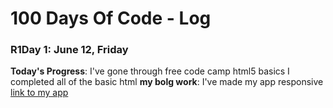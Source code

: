 # 100 Days Of Code - Log

### R1Day 1: June 12, Friday

**Today's Progress**: I've gone through free code camp html5 basics I completed all of the basic html
**my bolg work**: I've made my app responsive
[link to my app](prudhvi.codes)



